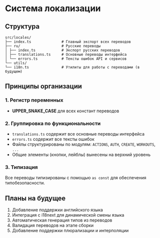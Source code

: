 # Система локализации

## Структура

```
src/locales/
├── index.ts              # Главный экспорт всех переводов
├── ru/                   # Русские переводы
│ ├── index.ts            # Экспорт русских переводов
│ ├── translations.ts     # Основные переводы интерфейса
│ └── errors.ts           # Тексты ошибок API и сервисов
└── utils/
└── i18n.ts               # Утилиты для работы с переводами (в будущем)
```

## Принципы организации

### 1. Регистр переменных
- **UPPER_SNAKE_CASE** для всех констант переводов

### 2. Группировка по функциональности
- `translations.ts` содержит все основные переводы интерфейса
- `errors.ts` содержит все тексты ошибок
- Файлы структурированы по модулям: `ACTIONS`, `AUTH`, `CREATE`, `WORKOUTS`, `...`
- Общие элементы (кнопки, лейблы) вынесены на верхний уровень

### 3. Типизация
Все переводы типизированы с помощью `as const` для обеспечения типобезопасности.

## Планы на будущее

1. Добавление поддержки английского языка
2. Интеграция с i18next для динамической смены языка
3. Автоматическая генерация типов из переводов
4. Валидация переводов на этапе сборки
5. Добавление поддержки плюрализации и интерполяции
